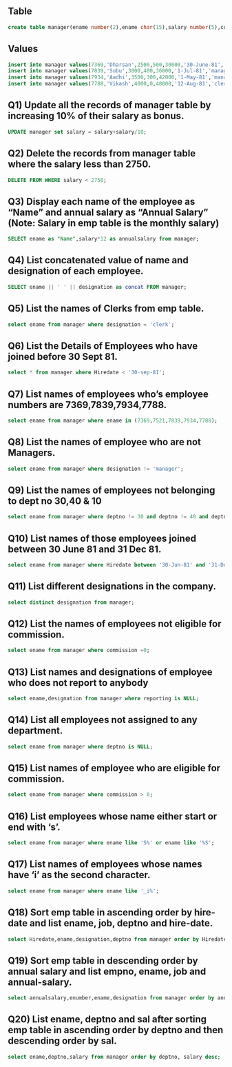 ## Table
```sql
create table manager(ename number(2),ename char(15),salary number(5),commission number(4),annualsalary number(7),Hiredate date,designation char(10),deptno number(2),reporting char(10));
```
## Values
```sql
insert into manager values(7369,'Dharsan',2500,500,30000,'30-June-81','clerk',10,'John');
insert into manager values(7839,'Subu',3000,400,36000,'1-Jul-81','manager',null,'James');
insert into manager values(7934,'Aadhi',3500,300,42000,'1-May-81','manager',30,NULL);
insert into manager values(7788,'Vikash',4000,0,48000,'12-Aug-81','clerk',40,'Bond');
```
## Q1)	Update all the records of manager table by increasing 10% of their salary as bonus.
```sql 
UPDATE manager set salary = salary+salary/10;
```
## Q2)	Delete the records from manager table where the salary less than 2750.
```sql 
DELETE FROM WHERE salary < 2750;
```
## Q3)	Display each name of the employee as “Name” and annual salary as “Annual Salary” (Note: Salary in emp table is the monthly salary)
```sql
SELECT ename as "Name",salary*12 as annualsalary from manager;
```
## Q4)	List concatenated value of name and designation of each employee.
```sql
SELECT ename || ' ' || designation as concat FROM manager;
```
## Q5)	List the names of Clerks from emp table.
```sql 
select ename from manager where designation = 'clerk';
```
## Q6)	List the Details of Employees who have joined before 30 Sept 81.
```SQL
select * from manager where Hiredate < '30-sep-81';
```
## Q7)	List names of employees who’s employee numbers are 7369,7839,7934,7788.
```sql
select ename from manager where ename in (7369,7521,7839,7934,7788);
```
## Q8)	List the names of employee who are not Managers.
```sql
select ename from manager where designation != 'manager';
```
## Q9)	List the names of employees not belonging to dept no 30,40 & 10
```sql
select ename from manager where deptno != 30 and deptno != 40 and deptno != 10 ; 
```
## Q10)	List names of those employees joined between 30 June 81 and 31 Dec 81.
```sql
select ename from manager where Hiredate between '30-Jun-81' and '31-Dec-81';
```
## Q11)	List different designations in the company.
```sql
select distinct designation from manager;
```
## Q12)	List the names of employees not eligible for commission.
```sql
select ename from manager where commission =0;
```
## Q13)	List names and designations of employee who does not report to anybody
```sql
select ename,designation from manager where reporting is NULL;
```
## Q14)	List all employees not assigned to any department.
```sql
select ename from manager where deptno is NULL;
```
## Q15)	List names of employee who are eligible for commission.
```sql
select ename from manager where commission > 0;
```
## Q16)	List employees whose name either start or end with ‘s’.
```sql
select ename from manager where ename like 'S%' or ename like '%S';
```
## Q17)	List names of employees whose names have ‘i’ as the second character.
```sql
select ename from manager where ename like '_i%';
```
## Q18)	Sort emp table in ascending order by hire-date and list ename, job, deptno and hire-date.
```sql
select Hiredate,ename,designation,deptno from manager order by Hiredate;
```
## Q19) Sort emp table in descending order by annual salary and list empno, ename, job and annual-salary.
```sql
select annualsalary,enumber,ename,designation from manager order by annualsalary desc;
```
## Q20)	List ename, deptno and sal after sorting emp table in ascending order by deptno and then descending order by sal.
```sql
select ename,deptno,salary from manager order by deptno, salary desc;
```